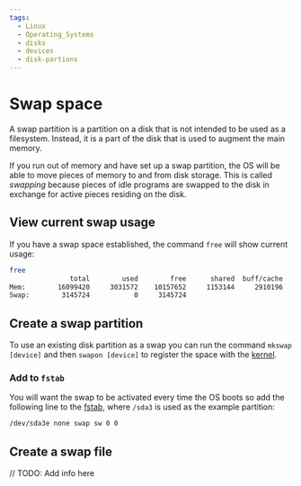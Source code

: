 ```yaml
---
tags:
  - Linux
  - Operating_Systems
  - disks
  - devices
  - disk-partions
---
```


# Swap space

A swap partition is a partition on a disk that is not intended to be used as a filesystem. Instead, it is a part of the disk that is used to augment the main memory. 

If you run out of memory and have set up a swap partition, the OS will be able to move pieces of memory to and from disk storage. This is called _swapping_ because pieces of idle programs are swapped to the disk in exchange for active pieces residing on the disk.

## View current swap usage
If you have a swap space established, the command `free` will show current usage: 

```bash
free
               total        used        free      shared  buff/cache   available
Mem:        16099420     3031572    10157652     1153144     2910196    11605820
Swap:        3145724           0     3145724
```

## Create a swap partition
To use an existing disk partition as a swap you can run the command `mkswap [device]` and then `swapon [device]` to register the space with the [kernel](/Operating_Systems/The_Kernel.md).

### Add to `fstab`
You will want the swap to be activated every time the OS boots so add the following line to the [fstab](/Operating_Systems/Disks/Filesystems.md#fstab), where `/sda3` is used as the example partition:

```bash
/dev/sda3e none swap sw 0 0
```

## Create a swap file

// TODO: Add info here 